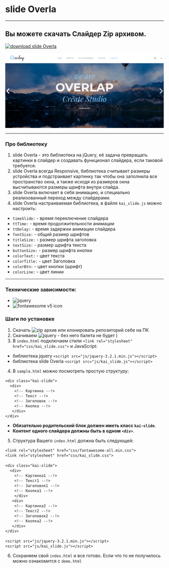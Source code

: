 # slide Overla
***
## Вы можете скачать Слайдер Zip архивом.
[![download slide Overla](http://gifimage.net/wp-content/uploads/2017/10/download-button-gif-13.gif)](https://github.com/AndreiKaragayr/slide_Overla.git)

![preview slide](/preview.png "One slide")
***
### Про библиотеку
1. slide Overla - это библиотека на jQuery, её задача превращать картинки в слайдер и создавать функционал слайдера, если таковой требуется.
2. slide Overla всегда Responsive, библиотека считывает размеры устройства и подстраивает картинку так чтобы она заполнила все пространство окна, а также исходя из размеров окна высчитываются размеры шрифта внутри слайда.
3. slide Overla включает в себя анимацию, и специально реализованный переход между слайдерами.
4. slide Overla настраиваемая библиотека, в файле  `kai_slide.js` можно настроить:
  + `timeSlide:`  -  время переключение слайдера
  + `ttTime:`  - время продолжительности анимации
  + `ttDelay:`   - время задержки анимации слайдера
  + `fontSize:`  - общий размер шрифтов
  + `titleSize:`  - размер шрифта заголовка
  + `textSize:`  -  размер шрифта текста
  + `buttonSize:`  - размер шрифта кнопки
  + `colorText:`  - цвет текста
  + `colorTitle:`  - цвет Заголовка
  + `colorBtn:`  - цвет кнопки (шрифт)
  + `colorLine:`  - цвет линии

***
### Технические зависимости:
  + ![jquery](https://jquery.com/)
  + ![fontawesome v5 icon](https://fontawesome.com/)

### Шаги по установке
1. Скачать ![zip архив](https://github.com/AndreiKaragayr/slide_Overla.git) или клонировать  репозиторий себе на ПК
2. Скачиваем ![jquery](https://jquery.com/) - без него балета не будет )
3. В `index.html` подключаем стили `<link rel="stylesheet" href="css/kai_slide.css">` и JavaScript:
  + библиотека jquery `<script src="js/jquery-3.2.1.min.js"></script>`
  + библиотека slide Overla `<script src="js/kai_slide.js"></script>`
4. В `sample.html` можно посмотреть простую структуру:
```
<div class="kai-slide">
  <div>
    <!-- Картинка --!>
    <!-- Текст --!>
    <!-- Заголовок --!>
    <!-- Кнопка --!>
   </div>
</div>
```
 + **Обязательно родительский блок должен иметь класс `kai-slide`**.
 + **Контент одного слайдера должны быть в одном `<div>`**.
5. Структура Вашего `index.html` должна быть следующей:

```
<link rel="stylesheet" href="css/fontawesome-all.min.css">
<link rel="stylesheet" href="css/kai_slide.css">

<div class="kai-slide">
  <div>
    <!-- Картинка1 --!>
    <!-- Текст1 --!>
    <!-- Заголовок1 --!>
    <!-- Кнопка1 --!>
    </div>
   <div>
    <!-- Картинка2 --!>
    <!-- Текст2 --!>
    <!-- Заголовок2 --!>
    <!-- Кнопка2 --!>
   </div>
</div>

<script src="js/jquery-3.2.1.min.js"></script>
<script src="js/kai_slide.js"></script>
```
6. Сохраняем свой `index.html` и все готово. Если что то не получилось можно ознакомится с `demo.html`

